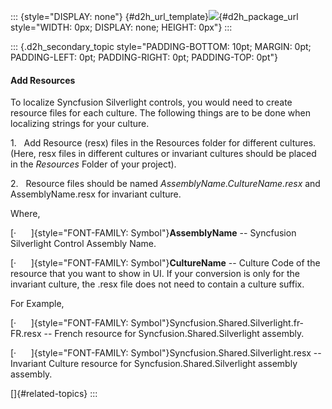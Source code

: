 ::: {style="DISPLAY: none"}
[](ms-xhelp:///?Id=d2h_url_template){#d2h_url_template}![](!package_url!){#d2h_package_url style="WIDTH: 0px; DISPLAY: none; HEIGHT: 0px"}
:::

::: {.d2h_secondary_topic style="PADDING-BOTTOM: 10pt; MARGIN: 0pt; PADDING-LEFT: 0pt; PADDING-RIGHT: 0pt; PADDING-TOP: 0pt"}
#### Add Resources

To localize Syncfusion Silverlight controls, you would need to create resource files for each culture. The following things are to be done when localizing strings for your culture.

1.   Add Resource (resx) files in the Resources folder for different cultures. (Here, resx files in different cultures or invariant cultures should be placed in the *Resources* Folder of your project).

2.   Resource files should be named *AssemblyName.CultureName.resx* and AssemblyName.resx for invariant culture.

Where,

[·      ]{style="FONT-FAMILY: Symbol"}**AssemblyName** -- Syncfusion Silverlight Control Assembly Name.

[·      ]{style="FONT-FAMILY: Symbol"}**CultureName** -- Culture Code of the resource that you want to show in UI. If your conversion is only for the invariant culture, the .resx file does not need to contain a culture suffix.

For Example,

[·      ]{style="FONT-FAMILY: Symbol"}Syncfusion.Shared.Silverlight.fr-FR.resx -- French resource for Syncfusion.Shared.Silverlight assembly.

[·      ]{style="FONT-FAMILY: Symbol"}Syncfusion.Shared.Silverlight.resx -- Invariant Culture resource for Syncfusion.Shared.Silverlight assembly assembly.

[]{#related-topics}
:::

